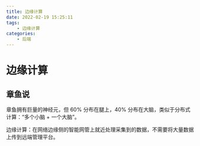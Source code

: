 ```yaml
---
title: 边缘计算
date: 2022-02-19 15:25:11
tags:
    - 边缘计算
categories:
    - 后端
---
```



# 边缘计算

## 章鱼说
章鱼拥有巨量的神经元，但 60% 分布在腿上，40% 分布在大脑，类似于分布式计算：“多个小脑 + 一个大脑”。

边缘计算：在网络边缘侧的智能网管上就近处理采集到的数据，不需要将大量数据上传到远端管理平台。